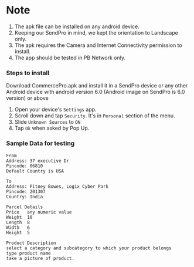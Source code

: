 # Note
1. The apk file can be installed on any android device. 
2. Keeping our SendPro in mind, we kept the orientation to Landscape only.
3. The apk requires the Camera and Internet Connectivity permission to install.
4. The app should be tested in PB Network only.

### Steps to install

Download CommercePro.apk and install it in a SendPro device or any other Android device with android version 6.0 (Android image on SendPro is 6.0 version) or above
1. Open your device's ```Settings``` app.
2. Scroll down and tap ```Security```. It's in ```Personal``` section of the menu.
3. Slide ```Unknown Sources``` to ```ON```
4. Tap ```Ok``` when asked by Pop Up.

### Sample Data for testing

```
From 
Address: 37 executive Dr 
Pincode: 06810
Default Country is USA 

To 
Address: Pitney Bowes, Logix Cyber Park
Pincode: 201307
Country: India

Parcel Details
Price   any numeric value
Weight  10
Length  8
Width   6
Height  5

Product Description
select a category and subcategory to which your product belongs
type product name
take a picture of product.
```
